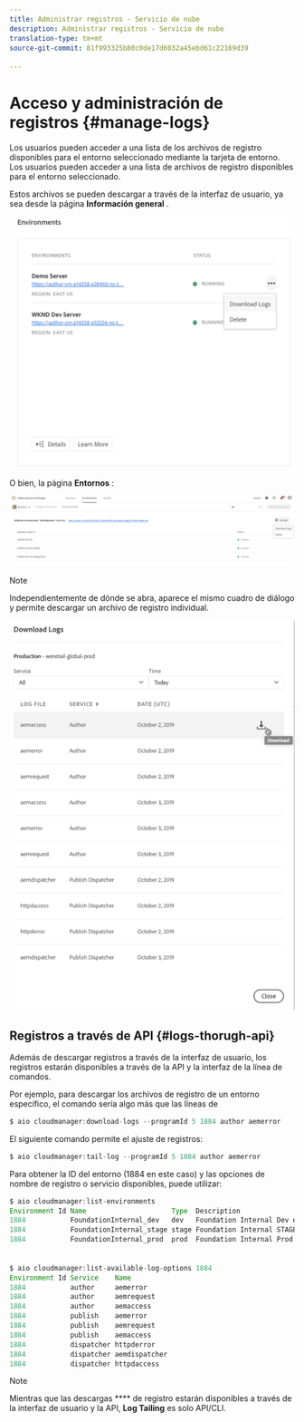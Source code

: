 ```yaml
---
title: Administrar registros - Servicio de nube
description: Administrar registros - Servicio de nube
translation-type: tm+mt
source-git-commit: 81f993325b80c0de17d6032a45ebd61c22169d39

---
```



# Acceso y administración de registros {#manage-logs}

Los usuarios pueden acceder a una lista de los archivos de registro disponibles para el entorno seleccionado mediante la tarjeta de entorno.  Los usuarios pueden acceder a una lista de archivos de registro disponibles para el entorno seleccionado.

Estos archivos se pueden descargar a través de la interfaz de usuario, ya sea desde la página **Información general** .

![](assets/manage-logs1.png)

O bien, la página **Entornos** :

![](assets/manage-logs2.png)

>[!Note]
>Independientemente de dónde se abra, aparece el mismo cuadro de diálogo y permite descargar un archivo de registro individual.

![](assets/manage-logs3.png)


## Registros a través de API {#logs-thorugh-api}

Además de descargar registros a través de la interfaz de usuario, los registros estarán disponibles a través de la API y la interfaz de la línea de comandos.

Por ejemplo, para descargar los archivos de registro de un entorno específico, el comando sería algo más que las líneas de

```java
$ aio cloudmanager:download-logs --programId 5 1884 author aemerror
```

El siguiente comando permite el ajuste de registros:

```java
$ aio cloudmanager:tail-log --programId 5 1884 author aemerror
```

Para obtener la ID del entorno (1884 en este caso) y las opciones de nombre de registro o servicio disponibles, puede utilizar:

```java
$ aio cloudmanager:list-environments
Environment Id Name                     Type  Description                          
1884           FoundationInternal_dev   dev   Foundation Internal Dev environment  
1884           FoundationInternal_stage stage Foundation Internal STAGE environment
1884           FoundationInternal_prod  prod  Foundation Internal Prod environment
 
 
$ aio cloudmanager:list-available-log-options 1884
Environment Id Service    Name         
1884           author     aemerror     
1884           author     aemrequest   
1884           author     aemaccess    
1884           publish    aemerror     
1884           publish    aemrequest   
1884           publish    aemaccess    
1884           dispatcher httpderror   
1884           dispatcher aemdispatcher
1884           dispatcher httpdaccess
```

>[!Note]
>Mientras que las descargas **** de registro estarán disponibles a través de la interfaz de usuario y la API, **Log Tailing** es solo API/CLI.
